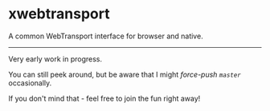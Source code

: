 # xwebtransport

A common WebTransport interface for browser and native.

---

Very early work in progress.

You can still peek around, but be aware that I might *force-push `master`*
occasionally.

If you don't mind that - feel free to join the fun right away!
